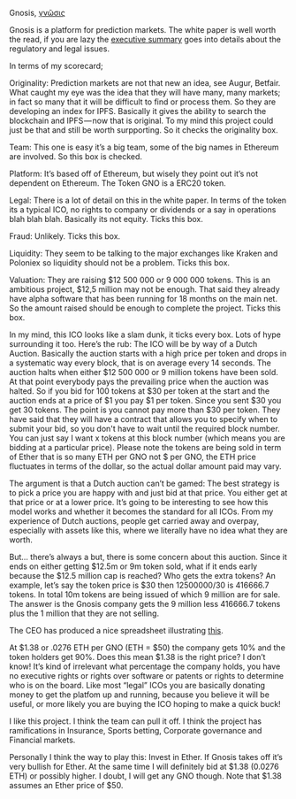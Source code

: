 Gnosis, <a href="https://en.wiktionary.org/wiki/γνῶσις">γνῶσις</a>

Gnosis is a platform for prediction markets. The white paper is well worth the read, if you are lazy the <a href="https://gnosis.pm/resources/default/pdf/gnosis_whitepaper.pdf"> executive summary</a> goes into details about the regulatory and legal issues.

In terms of my scorecard;

Originality: Prediction markets are not that new an idea, see Augur, Betfair. What caught my eye was the idea that they will have many, many markets; in fact so many that it will be difficult to find or process them. So they are developing an index for IPFS. Basically it gives the ability to search the blockchain and IPFS — now that is original. To my mind this project could just be that and still be worth surpporting. So it checks the originality box.

Team: This one is easy it’s a big team, some of the big names in Ethereum are involved. So this box is checked.

Platform: It’s based off of Ethereum, but wisely they point out it’s not dependent on Ethereum. The Token GNO is a ERC20 token.

Legal: There is a lot of detail on this in the white paper. In terms of the token its a typical ICO, no rights to company or dividends or a say in operations blah blah blah. Basically its not equity. Ticks this box.

Fraud: Unlikely. Ticks this box.

Liquidity: They seem to be talking to the major exchanges like Kraken and Poloniex so liquidity should not be a problem. Ticks this box.

Valuation: They are raising $12 500 000 or 9 000 000 tokens. This is an ambitious project, $12,5 million may not be enough. That said they already have alpha software that has been running for 18 months on the main net. So the amount raised should be enough to complete the project. Ticks this box.

In my mind, this ICO looks like a slam dunk, it ticks every box. Lots of hype surrounding it too. Here’s the rub: The ICO will be by way of a Dutch Auction. Basically the auction starts with a high price per token and drops in a systematic way every block, that is on average every 14 seconds. The auction halts when either $12 500 000 or 9 million tokens have been sold. At that point everybody pays the prevailing price when the auction was halted. So if you bid for 100 tokens at $30 per token at the start and the auction ends at a price of $1 you pay $1 per token. Since you sent $30 you get 30 tokens. The point is you cannot pay more than $30 per token. They have said that they will have a contract that allows you to specify when to submit your bid, so you don't have to wait until the required block number. You can just say I want x tokens at this block number (which means you are bidding at a particular price). Please note the tokens are being sold in term of Ether that is so many ETH per GNO not $ per GNO, the ETH price fluctuates in terms of the dollar, so the actual dollar amount paid may vary.

The argument is that a Dutch auction can’t be gamed: The best strategy is to pick a price you are happy with and just bid at that price. You either get at that price or at a lower price. It’s going to be interesting to see how this model works and whether it becomes the standard for all ICOs. From my experience of Dutch auctions, people get carried away and overpay, especially with assets like this, where we literally have no idea what they are worth.

But… there’s always a but, there is some concern about this auction. Since it ends on either getting $12.5m or 9m token sold, what if it ends early because the $12.5 million cap is reached? Who gets the extra tokens? An example, let’s say the token price is $30 then $12 500 000/$30 is 416666.7 tokens. In total 10m tokens are being issued of which 9 million are for sale. The answer is the Gnosis company gets the 9 million less 416666.7 tokens plus the 1 million that they are not selling.

The CEO has produced a nice spreadsheet illustrating <a href="https://docs.google.com/spreadsheets/d/1vYjDat8wLd97pEfrdkzOcHd5ZLOlYjpDSkJaTnEDe1E/edit#gid=0">this</a>.

At $1.38 or .0276 ETH per GNO (ETH = $50) the company gets 10% and the token holders get 90%. Does this mean $1.38 is the right price? I don’t know! It’s kind of irrelevant what percentage the company holds, you have no executive rights or rights over software or patents or rights to determine who is on the board. Like most “legal” ICOs you are basically donating money to get the platfom up and running, because you believe it will be useful, or more likely you are buying the ICO hoping to make a quick buck!

I like this project. I think the team can pull it off. I think the project has ramifications in Insurance, Sports betting, Corporate governance and Financial markets.

Personally I think the way to play this: Invest in Ether. If Gnosis takes off it’s very bullish for Ether. At the same time I will definitely bid at $1.38 (0.0276 ETH) or possibly higher. I doubt, I will get any GNO though.
Note that $1.38 assumes an Ether price of $50.

